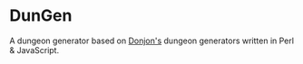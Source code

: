DunGen
======

A dungeon generator based on [Donjon's](https://donjon.bin.sh) dungeon generators written in Perl & JavaScript.
